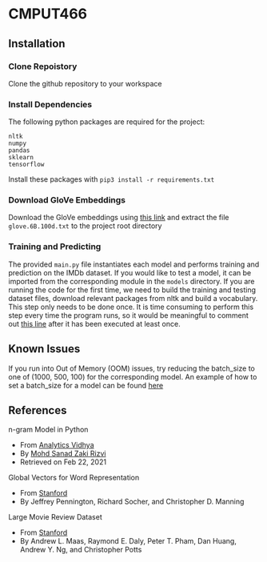 # CMPUT466

## Installation

### Clone Repoistory

Clone the github repository to your workspace

### Install Dependencies

The following python packages are required for the project:
```
nltk
numpy
pandas
sklearn
tensorflow
```

Install these packages with `pip3 install -r requirements.txt`


### Download GloVe Embeddings

Download the GloVe embeddings using [this link](http://downloads.cs.stanford.edu/nlp/data/glove.6B.zip) and extract the file `glove.6B.100d.txt` to the project root directory

### Training and Predicting

The provided `main.py` file instantiates each model and performs training and prediction on the IMDb dataset. If you would like to test a model, it can be imported from the corresponding module in the `models` directory. If you are running the code for the first time, we need to build the training and testing dataset files, download relevant packages from nltk and build a vocabulary. This step only needs to be done once. It is time consuming to perform this step every time the program runs, so it would be meaningful to comment out [this line](https://github.com/brucenieh/CMPUT466/blob/1f0b78caee8d0e1523a3365270d1fa8052840565/main.py#L59) after it has been executed at least once.

## Known Issues

If you run into Out of Memory (OOM) issues, try reducing the batch_size to one of (1000, 500, 100) for the corresponding model. An example of how to set a batch_size for a model can be found [here](https://github.com/brucenieh/CMPUT466/blob/1f0b78caee8d0e1523a3365270d1fa8052840565/main.py#L78)

## References
n-gram Model in Python
 - From [Analytics Vidhya](https://medium.com/analytics-vidhya/a-comprehensive-guide-to-build-your-own-language-model-in-python-5141b3917d6d)
 - By [Mohd Sanad Zaki Rizvi](https://medium.com/@mohdsanadzakirizvi)
 - Retrieved on Feb 22, 2021

Global Vectors for Word Representation
 - From [Stanford](https://nlp.stanford.edu/projects/glove/)
 - By Jeffrey Pennington, Richard Socher, and Christopher D. Manning

Large Movie Review Dataset
 - From [Stanford](https://ai.stanford.edu/~amaas/data/sentiment/)
 - By Andrew L. Maas, Raymond E. Daly, Peter T. Pham, Dan Huang, Andrew Y. Ng, and Christopher Potts
